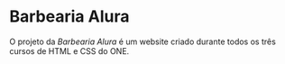 # Barbearia Alura

O projeto da _Barbearia Alura_ é um website criado durante todos os três cursos
de HTML e CSS do ONE.
